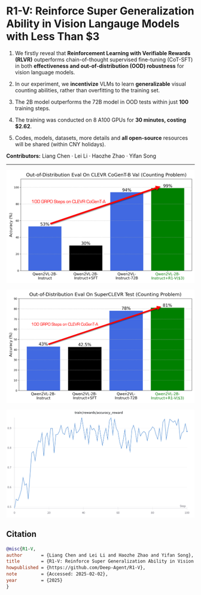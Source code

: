 # R1-V: Reinforce Super Generalization Ability in Vision Langauge Models with Less Than $3



1. We firstly reveal that **Reinforcement Learning with Verifiable Rewards (RLVR)** outperforms chain-of-thought supervised fine-tuning (CoT-SFT) in both **effectiveness and out-of-distribution (OOD) robustness** for vision language models.

2. In our experiment, we **incentivize** VLMs to learn **generalizable** visual counting abilities, rather than overfitting to the training set.

3. The 2B model outperforms the 72B model in OOD tests within just **100** training steps.

4. The training was conducted on 8 A100 GPUs for **30 minutes, costing $2.62**.

5. Codes, models, datasets, more details and **all open-source** resources will be shared (within CNY holidays).

**Contributors:** Liang Chen · Lei Li · Haozhe Zhao · Yifan Song

---



![image](./images/ood.png)

![image](./images/super_ood.png)

![image](./images/training.png)



## Citation

```bib
@misc{R1-V,
author       = {Liang Chen and Lei Li and Haozhe Zhao and Yifan Song},
title        = {R1-V: Reinforce Super Generalization Ability in Vision Langauge Models with Less Than $3},
howpublished = {https://github.com/Deep-Agent/R1-V},
note         = {Accessed: 2025-02-02},
year         = {2025}
}

```


